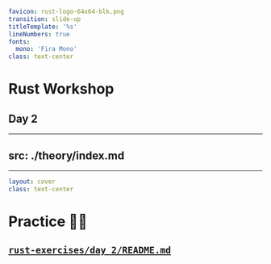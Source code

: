 ```yaml
favicon: rust-logo-64x64-blk.png
transition: slide-up
titleTemplate: '%s'
lineNumbers: true
fonts:
  mono: 'Fira Mono'
class: text-center
```

# Rust Workshop

## Day 2

---
src: ./theory/index.md
---

---

```yaml
layout: cover
class: text-center
```

# Practice 🧑‍💻

## [`rust-exercises/day_2/README.md`](https://github.com/senekor/rust-exercises/blob/main/day_2/README.md#day-2)

<Nr />
